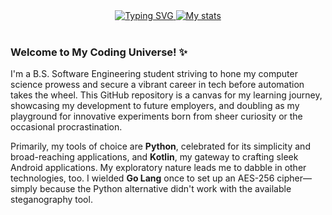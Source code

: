 <div align="center">
  <a href="https://git.io/typing-svg">
    <img src="https://readme-typing-svg.demolab.com?font=LiberationSans&weight=600&duration=1000&pause=1000&color=22C806&background=FF262600&center=true&vCenter=true&multiline=true&width=500&height=250&lines=Adri6336%3A+Explorer+at+Heart%3BPassionate+about+Python+and+Kotlin%3B%F0%9F%8D%95+%F0%9F%92%B0" alt="Typing SVG"/>
  </a>
  <a href="https://github.com/anuraghazra/github-readme-stats">
    <img src="https://github-readme-stats.vercel.app/api?username=Adri6336&show_icons=true&theme=tokyonight" alt="My stats"/>
  </a>
</div>

<br/>

### Welcome to My Coding Universe! ✨

I'm a B.S. Software Engineering student striving to hone my computer science prowess and secure a vibrant career in tech before automation takes the wheel. This GitHub repository is a canvas for my learning journey, showcasing my development to future employers, and doubling as my playground for innovative experiments born from sheer curiosity or the occasional procrastination.

Primarily, my tools of choice are **Python**, celebrated for its simplicity and broad-reaching applications, and **Kotlin**, my gateway to crafting sleek Android applications. My exploratory nature leads me to dabble in other technologies, too. I wielded **Go Lang** once to set up an AES-256 cipher—simply because the Python alternative didn't work with the available steganography tool.
